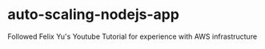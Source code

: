 # auto-scaling-nodejs-app
Followed Felix Yu's Youtube Tutorial for experience with AWS infrastructure
